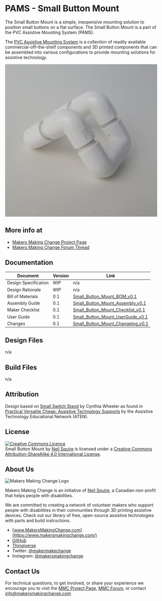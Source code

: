 # PAMS - Small Button Mount
The Small Button Mount is a simple, inexpensive mounting solution to position small buttons on a flat surface. The Small Button Mount is a part of the PVC Assistive Mounting System (PAMS).

The [PVC Assistive Mounting System](https://github.com/makersmakingchange/PVC-Accessible-Mounting-System) is a collection of readily available commercial-off-the-shelf components and 3D printed components that can be assembled into various configurations to provide mounting solutions for assistive technology.

![Small Button Mount](/Configurations/Small_Button_Mount/Photos/Small_Button_Mount_Angled.jpg)

## More info at
- [Makers Making Change Project Page](https://www.makersmakingchange.com/project/pams-small-button-mount/)
- [Makers Making Change Forum Thread](https://www.forum.makersmakingchange.com)


## Documentation
| Document             | Version | Link |
|----------------------|---------|------|
| Design Specification | WIP     |  n/a   |
| Design Rationale     | WIP     |  n/a   |
| Bill of Materials    | 0.1     | [Small_Button_Mount_BOM_v0.1](/Configurations/Small_Button_Mount/Documentation/Small_Button_Mount_BOM_v0.1.pdf)    |
| Assembly Guide       | 0.1     | [Small_Button_Mount_Assembly_v0.1](/Configurations/Small_Button_Mount/Documentation/Small_Button_Mount_Assembly_v0.1.pdf)   |
| Maker Checklist      | 0.1     | [Small_Button_Mount_Checklist_v0.1](/Configurations/Small_Button_Mount/Documentation/Small_Button_Mount_Checklist_v0.1.pdf)      |
| User Guide           | 0.1     | [Small_Button_Mount_UserGuide_v0.1](/Configurations/Small_Button_Mount/Documentation/Small_Button_Mount_UserGuide_v0.1.pdf)      |
| Changes              | 0.1     | [Small_Button_Mount_Changelog_v0.1](/Configurations/Small_Button_Mount/Documentation/Small_Button_Mount_Changelog_v0.1.pdf)      |

## Design Files
n/a

## Build Files
n/a

## Attribution
Design based on [Small Switch Stand]() by Cynthia Wheeler as found in [Practical Versatile Cheap: Assistive Technology Supports](/Resources/PVC-Practical_Versatile_Cheap_Assistive_Technology_Supports.pdf) by the Assistive Technology Educational Network (ATEN).

## License

<a rel="license" href="http://creativecommons.org/licenses/by-sa/4.0/"><img alt="Creative Commons Licence" style="border-width:0" src="https://i.creativecommons.org/l/by-sa/4.0/88x31.png" /></a><br /><span xmlns:dct="http://purl.org/dc/terms/" property="dct:title">Small Button Mount</span> by <a xmlns:cc="http://creativecommons.org/ns#" href="www.makersmakingchange.com" property="cc:attributionName" rel="cc:attributionURL">Neil Squire</a> is licensed under a <a rel="license" href="http://creativecommons.org/licenses/by-sa/4.0/">Creative Commons Attribution-ShareAlike 4.0 International License</a>.


## About Us

![Makers Making Change Logo](https://www.makersmakingchange.com/wp-content/uploads/logo/mmc_logo.svg)

Makers Making Change is an initiative of [Neil Squire](https://www.neilsquire.ca/), a Canadian non-profit that helps people with disabilities.

We are committed to creating a network of volunteer makers who support people with disabilities in their communities through 3D printing assistive devices. Check out our library of free, open-source assistive technologies with parts and build instructions.

 - [www.MakersMakingChange.com](https://www.makersmakingchange.com/)
 - [GitHub](https://github.com/makersmakingchange)
 - [Thingiverse](https://www.thingiverse.com/makersmakingchange/about)
 - Twitter: [@makermakechange](https://twitter.com/makermakechange)
 - Instagram: [@makersmakingchange](https://www.instagram.com/makersmakingchange)

## Contact Us

For technical questions, to get involved, or share your experience we encourage you to visit the [MMC Project Page]( https://www.makersmakingchange.com/project/pams-camera-quick-clamp/), [MMC Forum](https://www.forum.makersmakingchange.com), or contact info@makersmakingchange.com
